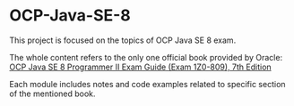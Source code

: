# OCP-Java-SE-8
This project is focused on the topics of OCP Java SE 8 exam.

The whole content refers to the only one official book provided by Oracle: [OCP Java SE 8 Programmer II Exam Guide (Exam 1Z0-809), 7th Edition](https://www.oreilly.com/library/view/ocp-java-se/9781260117370/)

Each module includes notes and code examples related to specific section of the mentioned book.
